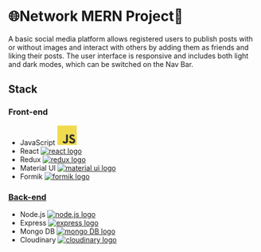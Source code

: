 # :globe_with_meridians:Network MERN Project:busts_in_silhouette:

A basic social media platform allows registered users to publish posts with or without images 
and interact with others by adding them as friends and liking their posts. The user interface 
is responsive and includes both light and dark modes, which can be switched on the Nav Bar.

## Stack

### Front-end
- JavaScript
  <a href="https://developer.mozilla.org/en-US/docs/Web/JavaScript" target="_blank"><img src="https://raw.githubusercontent.com/devicons/devicon/master/icons/javascript/javascript-original.svg" alt="javascript logo" width="40" height="40"/></a>
- React
  <a href="https://react.dev/" target="_blank"><img src="https://cdn.worldvectorlogo.com/logos/react-2.svg" alt="react logo" width="40" height="40"/></a>
- Redux
  <a href="https://redux.js.org/" target="_blank"><img src="https://cdn.worldvectorlogo.com/logos/redux.svg" alt="redux logo" width="40" height="40"/></a>
- Material UI <a href="https://mui.com/" target="_blank"><img src="https://static-00.iconduck.com/assets.00/material-ui-icon-2048x1626-on580ia9.png" alt="material ui logo" width="40" height="40"/></a>
- Formik <a href="https://formik.org/" target="_blank"><img src="https://static-00.iconduck.com/assets.00/formik-icon-1024x1024-deyd4zqw.png" alt="formik logo" width="40" height="40"/></a>

### [Back-end](https://github.com/GeryMarkury/network-server)
- Node.js <a href="https://nodejs.org/" target="_blank"><img src="https://logowik.com/content/uploads/images/nodejs-icon.jpg" alt="node.js logo" width="auto" height="40"/></a>
- Express <a href="https://expressjs.com/" target="_blank"><img src="https://www.svgrepo.com/show/330398/express.svg" alt="express logo" width="70" height="40"/></a>
- Mongo DB <a href="https://www.mongodb.com/" target="_blank"><img src="https://www.svgrepo.com/download/331488/mongodb.svg" alt="mongo DB logo" width="40" height="40"/></a>
- Cloudinary <a href="https://cloudinary.com/" target="_blank"><img src="https://cdn.worldvectorlogo.com/logos/cloudinary-2.svg" alt="cloudinary logo" width="70" height="40"/></a>

